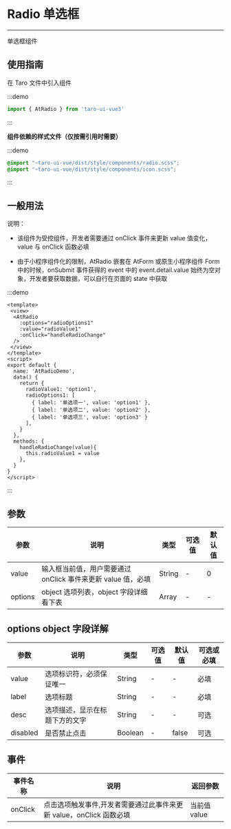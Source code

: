 # Radio 单选框

---
单选框组件

## 使用指南

在 Taro 文件中引入组件

:::demo

```js
import { AtRadio } from 'taro-ui-vue3'
```

:::

**组件依赖的样式文件（仅按需引用时需要）**

:::demo

```scss
@import "~taro-ui-vue/dist/style/components/radio.scss";
@import "~taro-ui-vue/dist/style/components/icon.scss";
```

:::

## 一般用法

说明：

* 该组件为受控组件，开发者需要通过 onClick 事件来更新 value 值变化，value 与 onClick 函数必填

* 由于小程序组件化的限制，AtRadio 嵌套在 AtForm 或原生小程序组件 Form 中的时候，onSubmit 事件获得的 event 中的 event.detail.value 始终为空对象，开发者要获取数据，可以自行在页面的 state 中获取

:::demo

```vue
<template>
 <view>
  <AtRadio
    :options="radioOptions1"
    :value="radioValue1"
    :onClick="handleRadioChange"
  />
 </view>
</template>
<script>
export default {
  name: 'AtRadioDemo',
  data() {
    return {
      radioValue1: 'option1',
      radioOptions1: [
        { label: '单选项一', value: 'option1' },
        { label: '单选项二', value: 'option2' },
        { label: '单选项三', value: 'option3' }
      ],
    }
  },
  methods: {
    handleRadioChange(value){
      this.radioValue1 = value
    },
  }
}
</script>
```

:::

## 参数

| 参数       | 说明                                   | 类型    | 可选    值                                                              | 默认值   |
| ---------- | -------------------------------------- | ------- | ------------------------------------------------------------------- | -------- |
| value | 输入框当前值，用户需要通过 onClick 事件来更新 value 值，必填   | String  | - | 0 |
| options  | object 选项列表，object 字段详细看下表  | Array | - | - |

## options object 字段详解

| 参数       | 说明                                   | 类型    | 可选值                                                              | 默认值   | 可选或必填
| ---------- | -------------------------------------- | ------- | ------------------------------------------------------------------- | -------- |-------- |
| value | 选项标识符，必须保证唯一  | String  | - | - | 必填 |
| label  | 选项标题  | String | - | - | 必填|
| desc  | 选项描述，显示在标题下方的文字  | String | - | - | 可选|
| disabled  | 是否禁止点击  | Boolean | - | false | 可选|

## 事件

| 事件名称 | 说明          | 返回参数  |
|---------- |-------------- |---------- |
| onClick | 点击选项触发事件,开发者需要通过此事件来更新 value，onClick 函数必填 | 当前值 value  |
